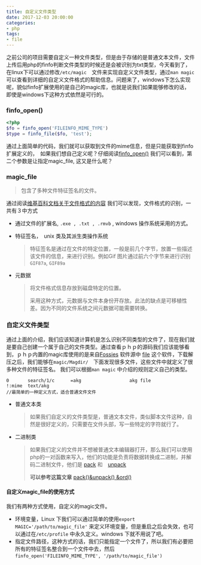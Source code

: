 ```yaml
---
title: 自定义文件类型
date: 2017-12-03 20:00:00
categories:
- php
tags:
- file
---
```

之前公司的项目需要自定义一种文件类型，但是由于存储的是普通文本文件，文件上传后用php的finfo判断文件类型的时候还是会被识别为txt类型，今天看到了，在linux下可以通过修改`/etc/magic`　文件来实现自定义文件类型，通过`man magic`可以查看到详细的自定义文件格式的帮助信息。问题来了，windows下怎么实现呢，貌似finfo扩展使用的是自己的magic库，也就是说我们如果能够修改的话，即使是windows下这种方式依然是可行的。

### finfo_open()

```php
<?php
$fo = finfo_open('FILEINFO_MIME_TYPE')
$type = finfo_file($fo, 'test');
```

通过上面简单的代码，我们就可以获取到文件的mime信息，但是只能获取到finfo扩展定义的，　如果我们想自己定义呢？仔细阅读[finfo_open()](http://php.net/manual/zh/function.finfo-open.php) 我们可以看到，第二个参数是让指定magic_file, 这又是什么呢？

### magic_file

> 包含了多种文件特征签名的文件。

通过阅读[维基百科文档关于文件格式的内容](https://zh.wikipedia.org/wiki/%E6%AA%94%E6%A1%88%E6%A0%BC%E5%BC%8F)  我们可以发现，文件格式的识别，一共有３中方式

- 通过文件的扩展名, `.exe , .txt , .rmvb` , windows 操作系统采用的方式。

- 特征签名，　unix 类及其派生类操作系统

  > 特征签名是通过在文件的特定位置，一般是前几个字节，放置一些描述该文件的信息，来进行识别。例如Gif 图片通过前六个字节来进行识别`GIF87a`, `GIF89a`

- 元数据

  > 将文件格式信息存放到磁盘特定的位置。
  >
  > 采用这种方式，元数据与文件本身份开存放。此法的缺点是可移植性差。因为不同的文件系统之间元数据可能需要转换。

### 自定义文件类型

​	通过上面的介绍，我们应该知道计算机是怎么识别不同类型的文件了，现在我们就是要自己创建一个属于自己的文件类型。通过查看ｐｈｐ的源码我们应该能够看到，ｐｈｐ内置的magic库使用的是来自[Fossies](https://fossies.org/) 软件源中 [file](https://fossies.org/linux/misc/file-5.32.tar.gz/)  这个软件，下载解压之后，我们能够在`magic/Magdir/`　下面发现很多文件，这些文件中就定义了很多种文件的特征签名。  我们可以根据`man magic`  中介绍的规则定义自己的类型。

```shell
0       search/1/c      =akg                  akg file
!:mime  text/akg
//最简单的一种定义方式，适合普通文件文件
```

- 普通文本类

  > 如果我们自定义的文件类型是，普通文本文件，类似脚本文件这种，自然是很好定义的，只需要在文件头部，写一些特定的字符就行了。

- 二进制类

  > 如果我们定义的文件并不想被普通文本编辑器打开，那么我们可以使用php的一对函数来写入，他们的功能是负责将数据转换成二进制，并解码二进制文件，他们是 [pack](http://php.net/manual/zh/function.pack.php) 和　[unpack](http://php.net/manual/zh/function.unpack.php)
  >
  > **可以参考这篇文章**   [pack()&unpack() &ord()](http://www.cnblogs.com/youxin/p/3616422.html)

#### 自定义magic_file的使用方式

我们有两种方式使用，自定义的magic文件。

- 环境变量，Linux 下我们可以通过简单的使用`export MAGIC='/path/to/magic_file'` 来定义环境变量，但是重启之后会失效，也可以通过在`/etc/profile` 中永久定义。windows 下就不用说了吧。
- 指定文件路径，这种方式的话，我们只能指定一个文件了，所以我们有必要把所有的特征签名整合到一个文件中去，然后`finfo_open('FILEINFO_MIME_TYPE', '/path/to/magic_file')` 

